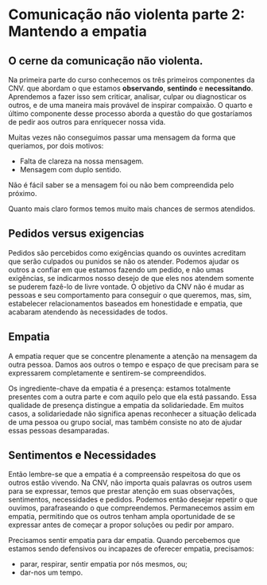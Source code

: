 # Comunicação não violenta parte 2: Mantendo a empatia

## O cerne da comunicação não violenta.

Na primeira parte do curso conhecemos os três primeiros componentes da CNV. que abordam o que estamos **observando**, **sentindo** e **necessitando**. Aprendemos a fazer isso sem criticar, analisar, culpar ou diagnosticar os outros, e de uma maneira mais provável de inspirar compaixão. O quarto e último componente desse processo aborda a questão do que gostaríamos de pedir aos outros para enriquecer nossa vida.

Muitas vezes não conseguimos passar uma mensagem da forma que queriamos, por dois motivos:
- Falta de clareza na nossa mensagem.
- Mensagem com duplo sentido.

Não é fácil saber se a mensagem foi ou não bem compreendida pelo próximo.

Quanto mais claro formos temos muito mais chances de sermos atendidos.

## Pedidos versus exigencias

Pedidos são percebidos como exigências quando os ouvintes acreditam que serão culpados ou punidos se não os atender. Podemos ajudar os outros a confiar em que estamos fazendo um pedido, e não umas exigências, se indicarmos nosso desejo de que eles nos atendem somente se puderem fazê-lo de livre vontade. O objetivo da CNV não é mudar as pessoas e seu comportamento para conseguir o que queremos, mas, sim, estabelecer relacionamentos baseados em honestidade e empatia, que acabaram atendendo às necessidades de todos.

## Empatia

A empatia requer que se concentre plenamente a atenção na mensagem da outra pessoa. Damos aos outros o tempo e espaço de que precisam para se expressarem completamente e sentirem-se compreendidos.

Os ingrediente-chave da empatia é a presença: estamos totalmente presentes com a outra parte e com aquilo pelo que ela está passando. Essa qualidade de presença distingue a empatia da solidariedade. Em muitos casos, a solidariedade não significa apenas reconhecer a situação delicada de uma pessoa ou grupo social, mas também consiste no ato de ajudar essas pessoas desamparadas.

## Sentimentos e Necessidades

Então lembre-se que a empatia é a compreensão respeitosa do que os outros estão vivendo. Na CNV, não importa quais palavras os outros usem para se expressar, temos que prestar atenção em suas observações, sentimentos, necessidades e pedidos. Podemos então desejar repetir o que ouvimos, parafraseando o que compreendemos. Permanecemos assim em empatia, permitindo que os outros tenham ampla oportunidade de se expressar antes de começar a propor soluções ou pedir por amparo.

Precisamos sentir empatia para dar empatia. Quando percebemos que estamos sendo defensivos ou incapazes de oferecer empatia, precisamos:

- parar, respirar, sentir empatia por nós mesmos, ou;
- dar-nos um tempo.